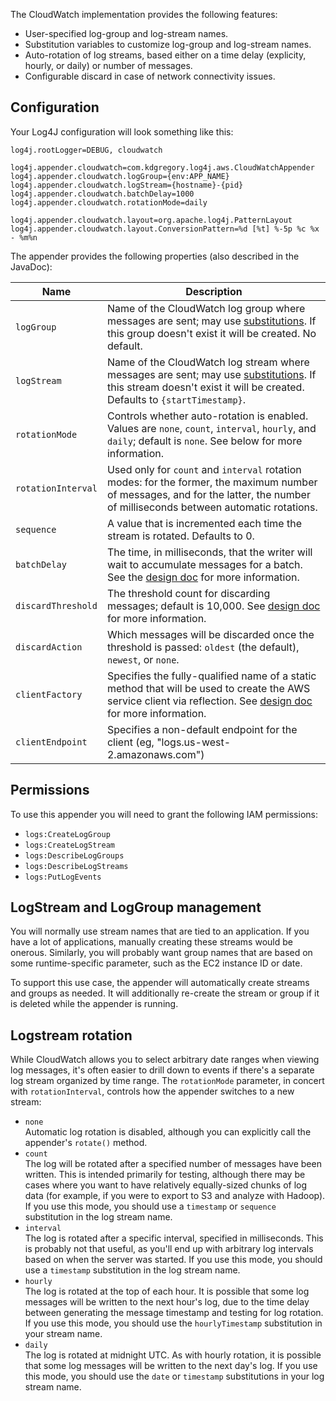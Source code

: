 The CloudWatch implementation provides the following features:

* User-specified log-group and log-stream names.
* Substitution variables to customize log-group and log-stream names.
* Auto-rotation of log streams, based either on a time delay (explicity, hourly, or daily) or number of messages.
* Configurable discard in case of network connectivity issues.


## Configuration

Your Log4J configuration will look something like this:

```
log4j.rootLogger=DEBUG, cloudwatch

log4j.appender.cloudwatch=com.kdgregory.log4j.aws.CloudWatchAppender
log4j.appender.cloudwatch.logGroup={env:APP_NAME}
log4j.appender.cloudwatch.logStream={hostname}-{pid}
log4j.appender.cloudwatch.batchDelay=1000
log4j.appender.cloudwatch.rotationMode=daily

log4j.appender.cloudwatch.layout=org.apache.log4j.PatternLayout
log4j.appender.cloudwatch.layout.ConversionPattern=%d [%t] %-5p %c %x - %m%n
```

The appender provides the following properties (also described in the JavaDoc):

Name                | Description
--------------------|----------------------------------------------------------------
`logGroup`          | Name of the CloudWatch log group where messages are sent; may use [substitutions](substitutions.md). If this group doesn't exist it will be created. No default.
`logStream`         | Name of the CloudWatch log stream where messages are sent; may use [substitutions](substitutions.md). If this stream doesn't exist it will be created. Defaults to `{startTimestamp}`.
`rotationMode`      | Controls whether auto-rotation is enabled. Values are `none`, `count`, `interval`, `hourly`, and `daily`; default is `none`. See below for more information.
`rotationInterval`  | Used only for `count` and `interval` rotation modes: for the former, the maximum number of messages, and for the latter, the number of milliseconds between automatic rotations.
`sequence`          | A value that is incremented each time the stream is rotated. Defaults to 0.
`batchDelay`        | The time, in milliseconds, that the writer will wait to accumulate messages for a batch. See the [design doc](design.md#message-batches) for more information.
`discardThreshold`  | The threshold count for discarding messages; default is 10,000. See [design doc](design.md#message-discard) for more information.
`discardAction`     | Which messages will be discarded once the threshold is passed: `oldest` (the default), `newest`, or `none`.
`clientFactory`     | Specifies the fully-qualified name of a static method that will be used to create the AWS service client via reflection. See [design doc](design.md#service-client) for more information.
`clientEndpoint`    | Specifies a non-default endpoint for the client (eg, "logs.us-west-2.amazonaws.com")


## Permissions

To use this appender you will need to grant the following IAM permissions:

* `logs:CreateLogGroup`
* `logs:CreateLogStream`
* `logs:DescribeLogGroups`
* `logs:DescribeLogStreams`
* `logs:PutLogEvents`


## LogStream and LogGroup management

You will normally use stream names that are tied to an application. If you have a lot of applications,
manually creating these streams would be onerous. Similarly, you will probably want group names that
are based on some runtime-specific parameter, such as the EC2 instance ID or date.

To support this use case, the appender will automatically create streams and groups as needed. It will
additionally re-create the stream or group if it is deleted while the appender is running.


## Logstream rotation

While CloudWatch allows you to select arbitrary date ranges when viewing log messages, it's often easier
to drill down to events if there's a separate log stream organized by time range. The `rotationMode`
parameter, in concert with `rotationInterval`, controls how the appender switches to a new stream: 

* `none`  
  Automatic log rotation is disabled, although you can explicitly call the appender's `rotate()` method.
* `count`  
  The log will be rotated after a specified number of messages have been written. This is intended
  primarily for testing, although there may be cases where you want to have relatively equally-sized
  chunks of log data (for example, if you were to export to S3 and analyze with Hadoop). If you use
  this mode, you should use a `timestamp` or `sequence` substitution in the log stream name.
* `interval`  
  The log is rotated after a specific interval, specified in milliseconds. This is probably not that
  useful, as you'll end up with arbitrary log intervals based on when the server was started. If you
  use this mode, you should use a `timestamp` substitution in the log stream name.
* `hourly`  
  The log is rotated at the top of each hour. It is possible that some log messages will be written to
  the next hour's log, due to the time delay between generating the message timestamp and testing for
  log rotation. If you use this mode, you should use the `hourlyTimestamp` substitution in your stream
  name.
* `daily`  
  The log is rotated at midnight UTC. As with hourly rotation, it is possible that some log messages
  will be written to the next day's log. If you use this mode, you should use the `date` or `timestamp`
  substitutions in your log stream name.
